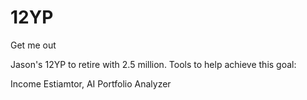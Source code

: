 # 12YP
Get me out

Jason's 12YP to retire with 2.5 million. 
Tools to help achieve this goal:

Income Estiamtor, AI Portfolio Analyzer
